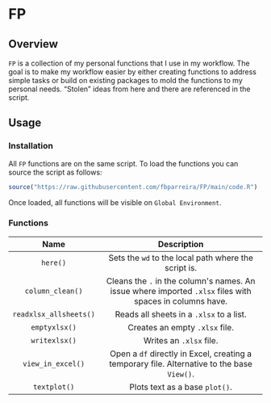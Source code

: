 # FP

## Overview

`FP` is a collection of my personal functions that I use in my workflow.
The goal is to make my workflow easier by either creating functions to
address simple tasks or build on existing packages to mold the functions
to my personal needs. “Stolen” ideas from here and there are referenced
in the script.

## Usage

### Installation

All `FP` functions are on the same script. To load the functions you can
source the script as follows:

``` r
source("https://raw.githubusercontent.com/fbparreira/FP/main/code.R")
```

Once loaded, all functions will be visible on `Global Environment`.

### Functions

| **Name** | **Description** |
|:--:|:---:|
|`here()`|Sets the `wd` to the local path where the script is.|
|`column_clean()`|Cleans the `.` in the column's names. An issue where imported `.xlsx` files with spaces in columns have.|
|`readxlsx_allsheets()`|Reads all sheets in a `.xlsx` to a list.|
|`emptyxlsx()`|Creates an empty `.xlsx` file.|
|`writexlsx()`|Writes an `.xlsx` file.|
|`view_in_excel()`|Open a `df` directly in Excel, creating a temporary file. Alternative to the base `View()`.|
|`textplot()`|Plots text as a base `plot()`.|
